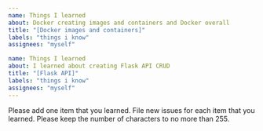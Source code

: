 ```yaml
---
name: Things I learned
about: Docker creating images and containers and Docker overall
title: "[Docker images and containers]"
labels: "things i know"
assignees: "myself"

name: Things I learned
about: I learned about creating Flask API CRUD
title: "[Flask API]"
labels: "things i know"
assignees: "myself"
---
```


Please add one item that you learned. File new issues for each item that you learned. Please keep the number of characters to no more than 255.
